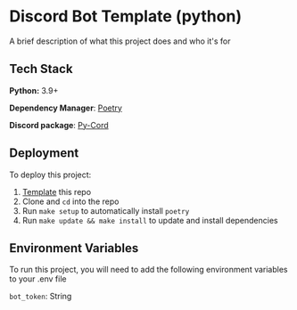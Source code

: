 
# Discord Bot Template (python)

A brief description of what this project does and who it's for


## Tech Stack

**Python:** 3.9+

**Dependency Manager**: [Poetry](https://python-poetry.org/)  

**Discord package**: [Py-Cord](https://docs.pycord.dev/en/master/index.html)

## Deployment

To deploy this project:
1. [Template](https://github.com/dragid10/discord-bot-setup/generate) this repo
1. Clone and `cd` into the repo
1. Run `make setup` to automatically install `poetry`
1. Run `make update && make install` to update and install dependencies

## Environment Variables

To run this project, you will need to add the following environment variables to your .env file

`bot_token`: String

